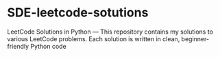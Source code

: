# SDE-leetcode-sotutions
LeetCode Solutions in Python — This repository contains my solutions to various LeetCode problems. Each solution is written in clean, beginner-friendly Python code
